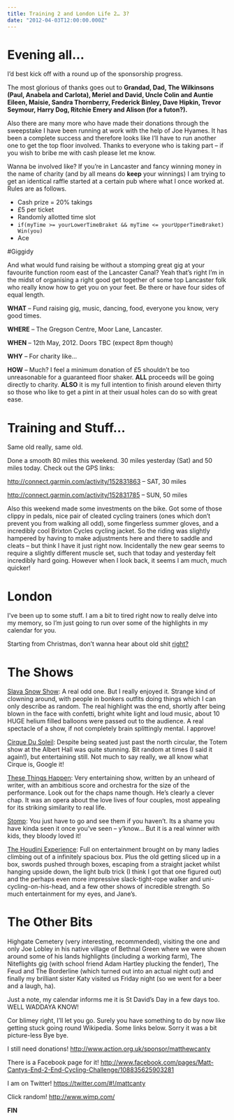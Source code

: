 ```yaml
---
title: Training 2 and London Life 2… 3?
date: "2012-04-03T12:00:00.000Z"
---
```


# Evening all…
I’d best kick off with a round up of the sponsorship progress.

The most glorious of thanks goes out to **Grandad, Dad, The Wilkinsons (Paul,
Anabela and Carlota), Meriel and David, Uncle Colin and Auntie Eileen, Maisie,
Sandra Thornberry, Frederick Binley, Dave Hipkin, Trevor Seymour, Harry Dog,
Ritchie Emery and Alison (for a futon?).**

Also there are many more who have made their donations through the sweepstake I
have been running at work with the help of Joe Hyames. It has been a complete
success and therefore looks like I’ll have to run another one to get the top
floor involved. Thanks to everyone who is taking part – if you wish to bribe me
with cash please let me know.

Wanna be involved like?
If you’re in Lancaster and fancy winning money in the name of charity (and by
all means do **keep** your winnings) I am trying to get an identical raffle 
started at a certain pub where what I once worked at. Rules are as follows.

* Cash prize = 20% takings
* £5 per ticket
* Randomly allotted time slot
* `if(myTime >= yourLowerTimeBraket && myTime <= yourUpperTimeBraket) Win(you)`
* Ace

#Giggidy

And what would fund raising be without a stomping great gig at your favourite
function room east of the Lancaster Canal? Yeah that’s right I’m in the midst of
organising a right good get together of some top Lancaster folk who really know
how to get you on your feet. Be there or have four sides of equal length.

**WHAT** – Fund raising gig, music, dancing, food, everyone you know, very good times.

**WHERE** – The Gregson Centre, Moor Lane, Lancaster.

**WHEN** – 12th May, 2012. Doors TBC (expect 8pm though)

**WHY** – For charity like…

**HOW** – Much? I feel a minimum donation of £5 shouldn’t be too unreasonable
for a guaranteed floor shaker. **ALL** proceeds will be going directly to
charity. **ALSO** it is my full intention to finish around eleven thirty so
those who like to get a pint in at their usual holes can do so with great ease.

# Training and Stuff…

Same old really, same old.

Done a smooth 80 miles this weekend. 30 miles yesterday (Sat) and 50 miles 
today. Check out the GPS links:

http://connect.garmin.com/activity/152831863 – SAT, 30 miles

http://connect.garmin.com/activity/152831785 – SUN, 50 miles

Also this weekend made some investments on the bike. Got some of those clippy in
pedals, nice pair of cleated cycling trainers (ones which don’t prevent you from
walking all odd), some fingerless summer gloves, and a incredibly cool Brixton
Cycles cycling jacket. So the riding was slightly hampered by having to make
adjustments here and there to saddle and cleats – but think I have it just right
now. Incidentally the new gear seems to require a slightly different muscle set,
such that today and yesterday felt incredibly hard going. However when I look
back, it seems I am much, much quicker!

# London

I’ve been up to some stuff. I am a bit to tired right now to really delve into
my memory, so I’m just going to run over some of the highlights in my calendar
for you.

Starting from Christmas, don’t wanna hear about old shit
[right?](https://www.youtube.com/watch?v=umDr0mPuyQc)

# The Shows

[Slava Snow Show](http://www.slavasnowshow.co.uk/): A real odd one. But I really
enjoyed it. Strange kind of clowning around, with people in bonkers outfits
doing things which I can only describe as random. The real highlight was the
end, shortly after being blown in the face with confetti, bright white light and
loud music, about 10 HUGE helium filled balloons were passed out to the
audience. A real spectacle of a show, if not completely brain splittingly
mental. I approve!

[Cirque Du Soleil](http://www.cirquedusoleil.com/en/shows/totem/default.aspx): 
Despite being seated just past the north circular, the Totem show at the Albert
Hall was quite stunning. Bit random at times (I said it again!), but
entertaining still. Not much to say really, we all know what Cirque is, Google
it!

[These Things Happen](http://www.thecourtyard.org.uk/whatson/233/these-things-happen):
Very entertaining show, written by an unheard of writer, with an ambitious score
and orchestra for the size of the performance. Look out for the chaps name
though. He’s clearly a clever chap. It was an opera about the love lives of four
couples, most appealing for its striking similarity to real life.

[Stomp](http://www.stomplondon.com/): You just have to go and see them if you
haven’t. Its a shame you have kinda seen it once you’ve seen – y’know… But it is
a real winner with kids, they bloody loved it!

[The Houdini Experience](http://www.sadlerswells.com/show/Hans-Klok-The-Houdini-Experience):
Full on entertainment brought on by many ladies climbing out of a infinitely
spacious box. Plus the old getting sliced up in a box, swords pushed through
boxes, escaping from a straight jacket whilst hanging upside down, the light
bulb trick (I think I got that one figured out) and the perhaps even more
impressive slack-tight-rope walker and uni-cycling-on-his-head, and a few other
shows of incredible strength. So much entertainment for my eyes, and Jane’s.

# The Other Bits
Highgate Cemetery (very interesting, recommended), visiting the one and only Joe
Lobley in his native village of Bethnal Green where we were shown around some of
his lands highlights (including a working farm), The Niteflights gig (with
school friend Adam Hartley plucking the fender), The Feud and The Borderline
(which turned out into an actual night out) and finally my brilliant sister Katy
visited us Friday night (so we went for a beer and a laugh, ha).

Just a note, my calendar informs me it is St David’s Day in a few days too. WELL
WADDAYA KNOW!

Cor blimey right, I’ll let you go. Surely you have something to do by now like
getting stuck going round Wikipedia. Some links below. Sorry it was a bit
picture-less Bye bye.

I still need donations! http://www.action.org.uk/sponsor/matthewcanty

There is a Facebook page for it!
http://www.facebook.com/pages/Matt-Cantys-End-2-End-Cycling-Challenge/108835625903281

I am on Twitter! https://twitter.com/#!/mattcanty

Click random! http://www.wimp.com/

**FIN**